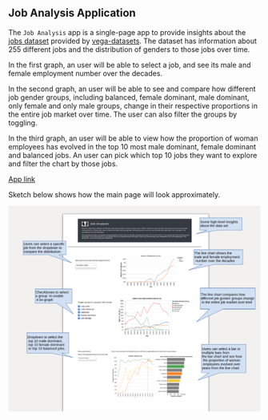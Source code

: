 ## Job Analysis Application

The `Job Analysis` app is a single-page app to provide insights about the [jobs dataset](https://github.com/vega/vega-datasets/blob/master/data/jobs.json) provided by [vega-datasets](https://github.com/vega/vega-datasets/blob/master/README.md). The dataset has information about 255 different jobs and the distribution of genders to those jobs over time.

In the first graph, an user will be able to select a job, and see its male and female employment number over the decades.

In the second graph, an user will be able to see and compare how different job gender groups, including balanced, female dominant, male dominant, only female and only male groups, change in their respective proportions in the entire job market over time. The user can also filter the groups by toggling.

In the third graph, an user will be able to view how the proportion of woman employees has evolved in the top 10 most male dominant, female dominant and balanced jobs. An user can pick which top 10 jobs they want to explore and filter the chart by those jobs.

[App link](https://jobs-analysis-milestone2.herokuapp.com/)

Sketch below shows how the main page will look approximately.
  
![](images/new_mockup.png)
